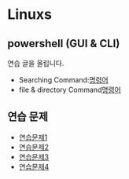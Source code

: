 # Linuxs
## powershell (GUI & CLI)
연습 글을 올립니다.
* Searching Command:[명령어](codes/10_powershells.sh)
* file & directory Command[명령어](codes/10_powershells.sh)

## 연습 문제
* [연습문제1](codes/quests/basic_linux_commands.md)
* [연습문제2](codes/quests/basic_more_linux_commands.md)
* [연습문제3](codes/quests/relative_path_commands.md)
* [연습문제4](codes/quests/linux_wildcard_practice.md)